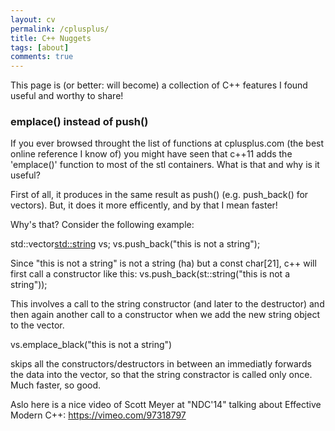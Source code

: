 ```yaml
---
layout: cv
permalink: /cplusplus/
title: C++ Nuggets
tags: [about]
comments: true
---
```

This page is (or better: will become) a collection of C++ features I found useful and worthy to share!

### emplace() instead of push()
If you ever browsed throught the list of functions at cplusplus.com (the best online reference I know of) you might have seen that c++11 adds the 'emplace()' function to most of the stl containers. What is that and why is it useful?

First of all, it produces in the same result as push() (e.g. push_back() for vectors).
But, it does it more efficently, and by that I mean faster!

Why's that? Consider the following example:

std::vector<std::string> vs;
vs.push_back("this is not a string");

Since "this is not a string" is not a string (ha) but a const char[21], c++ will first call a constructor like this:
vs.push_back(st::string("this is not a string"));

This involves a call to the string constructor (and later to the destructor) and then again another call to a constructor when we add the new string object to the vector.

vs.emplace_black("this is not a string")

skips all the constructors/destructors in between an immediatly forwards the data into the vector, so that the string constractor is called only once. Much faster, so good. 



Aslo here is a nice video of Scott Meyer at "NDC'14" talking about Effective Modern C++:
https://vimeo.com/97318797
